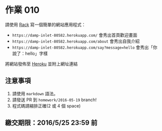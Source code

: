 # 作業 010

請使用 [Rack](http://rack.github.io/) 寫一個簡單的網站應用程式：

* `https://damp-inlet-80582.herokuapp.com/` 會秀出首頁歡迎畫面
* `https://damp-inlet-80582.herokuapp.com/about` 會秀出自我介紹
* `https://damp-inlet-80582.herokuapp.com/say?message=hello` 會秀出「你說了：hello」字樣

將網站發佈至 [Heroku](https://heroku.com/) 並附上網址連結

## 注意事項

1. 請使用 `markdown` 語法。
2. 請發送 PR 到 `homework/2016-05-19` branch!
3. 程式碼請縮排正確(2 或 4 個 space)

## 繳交期限：2016/5/25 23:59 前
